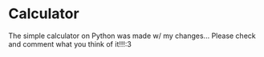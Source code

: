 # Calculator
The simple calculator on Python was made w/ my changes... Please check and comment what you think of it!!!:3
